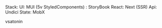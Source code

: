 Stack:
    UI: MUI (5v StyledComponents)
        : StoryBook
    React: Next (SSR)
    Api: Undici
    State: MobX

vsatonin
